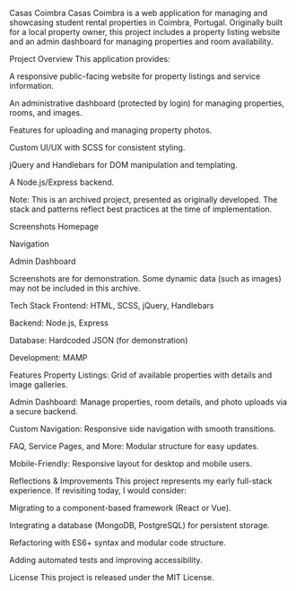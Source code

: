 Casas Coimbra
Casas Coimbra is a web application for managing and showcasing student rental properties in Coimbra, Portugal.
Originally built for a local property owner, this project includes a property listing website and an admin dashboard for managing properties and room availability.

Project Overview
This application provides:

A responsive public-facing website for property listings and service information.

An administrative dashboard (protected by login) for managing properties, rooms, and images.

Features for uploading and managing property photos.

Custom UI/UX with SCSS for consistent styling.

jQuery and Handlebars for DOM manipulation and templating.

A Node.js/Express backend.

Note: This is an archived project, presented as originally developed. The stack and patterns reflect best practices at the time of implementation.

Screenshots
Homepage

Navigation

Admin Dashboard

Screenshots are for demonstration. Some dynamic data (such as images) may not be included in this archive.

Tech Stack
Frontend: HTML, SCSS, jQuery, Handlebars

Backend: Node.js, Express

Database: Hardcoded JSON (for demonstration)

Development: MAMP

Features
Property Listings: Grid of available properties with details and image galleries.

Admin Dashboard: Manage properties, room details, and photo uploads via a secure backend.

Custom Navigation: Responsive side navigation with smooth transitions.

FAQ, Service Pages, and More: Modular structure for easy updates.

Mobile-Friendly: Responsive layout for desktop and mobile users.

Reflections & Improvements
This project represents my early full-stack experience.
If revisiting today, I would consider:

Migrating to a component-based framework (React or Vue).

Integrating a database (MongoDB, PostgreSQL) for persistent storage.

Refactoring with ES6+ syntax and modular code structure.

Adding automated tests and improving accessibility.

License
This project is released under the MIT License.



